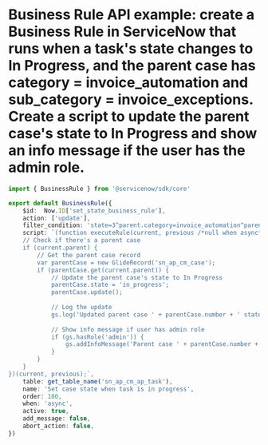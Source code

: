 # Business Rule API example: create a Business Rule in ServiceNow that runs when a task's state changes to In Progress, and the parent case has category = invoice_automation and sub_category = invoice_exceptions. Create a script to update the parent case's state to In Progress and show an info message if the user has the admin role.

```typescript
import { BusinessRule } from '@servicenow/sdk/core'

export default BusinessRule({
    $id:  Now.ID['set_state_business_rule'],
    action: ['update'],
    filter_condition: 'state=3^parent.category=invoice_automation^parent.sub_category=invoice_exceptions',
    script: `(function executeRule(current, previous /*null when async*/) {
    // Check if there's a parent case
    if (current.parent) {
        // Get the parent case record
        var parentCase = new GlideRecord('sn_ap_cm_case');
        if (parentCase.get(current.parent)) {
            // Update the parent case's state to In Progress
            parentCase.state = 'in_progress';
            parentCase.update();
            
            // Log the update
            gs.log('Updated parent case ' + parentCase.number + ' state to In Progress', 'TaskStateBusinessRule');
            
            // Show info message if user has admin role
            if (gs.hasRole('admin')) {
                gs.addInfoMessage('Parent case ' + parentCase.number + ' has been updated to In Progress state');
            }
        }
    }
})(current, previous);`,
    table: get_table_name('sn_ap_cm_ap_task'),
    name: 'Set case state when task is in progress',
    order: 100,
    when: 'async',
    active: true,
    add_message: false,
    abort_action: false,
})
```
